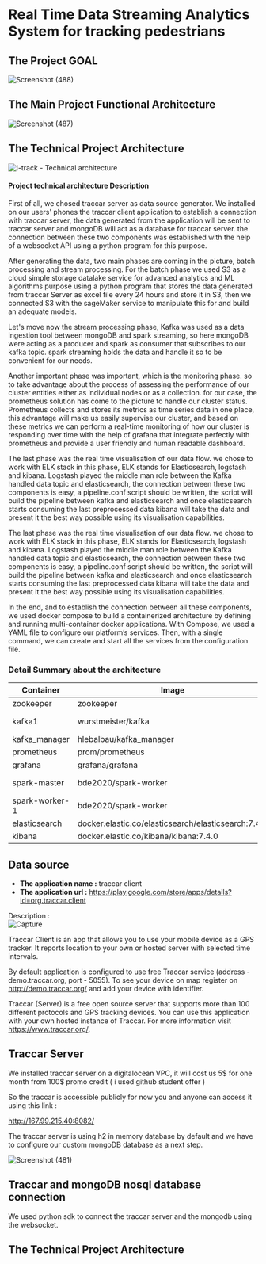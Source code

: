 # Real Time Data Streaming Analytics System for tracking pedestrians

## The Project GOAL 

![Screenshot (488)](https://user-images.githubusercontent.com/74468388/146798688-c5035625-2ee2-4e0b-bece-72cf5d27cdd7.png)

## The Main Project Functional Architecture 

![Screenshot (487)](https://user-images.githubusercontent.com/74468388/146799004-0b42f1e7-60c3-4b65-a16c-37e7d765b2b0.png)

## The Technical Project Architecture


![I-track - Technical architecture](https://user-images.githubusercontent.com/74468388/149933820-f1df134b-f7d7-473b-98a1-917e1c0d247c.png)

#### Project technical architecture Description 
<p>
First of all, we chosed traccar server as data source generator. We installed on our users' phones the traccar client application to establish a connection with traccar server, the data generated from the application will be sent to traccar server and mongoDB will act as a database for traccar server. the connection between these two components was established with the help of a websocket API using a python program for this purpose. 
</p>
  
<p>
After generating the data, two main phases are coming in the picture, batch processing and stream processing. For the batch phase we used S3 as a cloud simple storage datalake service for advanced analytics and ML algorithms purpose using a python program that stores the data generated from traccar Server as excel file every 24 hours and store it in S3, then we connected S3 with the sageMaker service to manipulate this for and build an adequate models.
</p>  
  
 <p>
Let's move now the stream processing phase, Kafka was used as a data ingestion tool between mongoDB and spark streaming, so here mongoDB were acting as a producer and spark as consumer that subscribes to our kafka topic. spark streaming holds the data and handle it so to be convenient for our needs.
</p>   

 <p>
Another important phase was important, which is the monitoring phase. so to take advantage about the process of assessing the performance of our cluster entities either as individual nodes or as a collection. for our case, the prometheus solution has come to the picture to handle our cluster status. Prometheus collects and stores its metrics as time series data in one place, this advantage will make us easily supervise our cluster, and based on these metrics we can perform a real-time monitoring of how our cluster is responding over time with the help of grafana that integrate perfectly with prometheus and provide a user friendly and human readable dashboard.   
</p> 

 <p>
The last phase was the real time visualisation of our data flow. we chose to work with ELK stack in this phase, ELK stands for Elasticsearch, logstash and kibana. Logstash played the middle man role between the Kafka handled data topic and elasticsearch, the connection between these two components is easy, a pipeline.conf script should be written, the script will build the pipeline between kafka and elasticsearch and once elasticsearch starts consuming the last preprocessed data kibana will take the data and present it the best way possible using its visualisation capabilities.  
</p> 

 <p>
The last phase was the real time visualisation of our data flow. we chose to work with ELK stack in this phase, ELK stands for Elasticsearch, logstash and kibana. Logstash played the middle man role between the Kafka handled data topic and elasticsearch, the connection between these two components is easy, a pipeline.conf script should be written, the script will build the pipeline between kafka and elasticsearch and once elasticsearch starts consuming the last preprocessed data kibana will take the data and present it the best way possible using its visualisation capabilities.  
</p> 

<p>
In the end, and to establish the connection between all these components, we used docker compose to build a containerized architecture by defining and running multi-container docker applications. With Compose, we used a YAML file to configure our platform’s services. Then, with a single command, we can create and start all the services from the configuration file. 
  </p>

### Detail Summary about the architecture

| Container | Image | Tag | Accessible | 
|-|-|-|-|
| zookeeper | zookeeper | latest | 172.25.0.10:2181 |
| kafka1 | wurstmeister/kafka | 2.12-2.2.0 | 172.25.0.11:9092  |
| kafka_manager | hlebalbau/kafka_manager | stable | 172.25.0.12:9000 |
| prometheus | prom/prometheus | v2.8.1 | 172.25.0.13:9090 |
| grafana | grafana/grafana | 6.1.1 | 172.25.0.14:3000 |
| spark-master | bde2020/spark-worker | 3.2.0-hadoop3.2 | 172.25.0.15:8085 |
| spark-worker-1| bde2020/spark-worker | 3.2.0-hadoop3.2 | 172.25.0.16:8081 |
| elasticsearch| docker.elastic.co/elasticsearch/elasticsearch:7.4.1  | 7.4.1 | 172.25.0.17:9200 |
| kibana| docker.elastic.co/kibana/kibana:7.4.0 | 7.4.0 | 172.25.0.18:5601 |


## Data source

- **The application name :** traccar client
- **The application url      :** https://play.google.com/store/apps/details?id=org.traccar.client

Description :  
![Capture](https://user-images.githubusercontent.com/74468388/142759290-c207da1e-ef2b-44a4-99b5-978956642716.PNG)

Traccar Client is an app that allows you to use your mobile device as a GPS tracker. It reports location to your own or hosted server with selected time intervals.

By default application is configured to use free Traccar service (address - demo.traccar.org, port - 5055). To see your device on map register on http://demo.traccar.org/ and add your device with identifier.

Traccar (Server) is a free open source server that supports more than 100 different protocols and GPS tracking devices. You can use this application with your own hosted instance of Traccar. For more information visit https://www.traccar.org/.

## Traccar Server 

We installed traccar server on a digitalocean VPC, it will cost us 5$ for one month from 100$ promo credit ( i used github student offer ) 

So the traccar is accessible publicly for now you and anyone can access it using this link : 

http://167.99.215.40:8082/

The traccar server is using h2 in memory database by default and we have to configure our custom mongoDB database as a next step. 

![Screenshot (481)](https://user-images.githubusercontent.com/74468388/146070938-1a731c94-5de5-4a75-bd9c-5a4c4745b9b4.png)

## Traccar and mongoDB nosql database connection

We used python sdk to connect the traccar server and the mongodb using the websocket.

## The Technical Project Architecture
